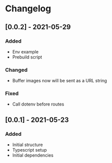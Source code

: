 # Changelog

## [0.0.2] - 2021-05-29

### Added

- Env example
- Prebuild script

### Changed

- Buffer images now will be sent as a URL string

### Fixed

- Call dotenv before routes 


## [0.0.1] - 2021-05-23

### Added

- Initial structure
- Typescript setup
- Initial dependencies